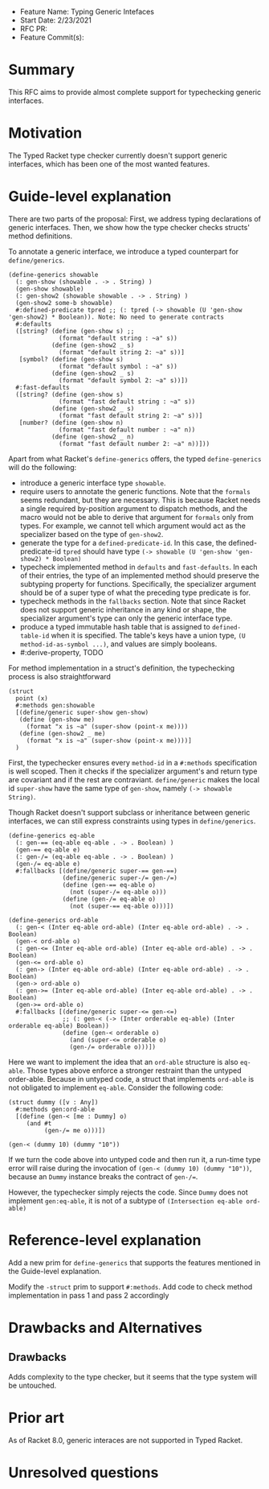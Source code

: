 - Feature Name: Typing Generic Intefaces
- Start Date: 2/23/2021
- RFC PR:
- Feature Commit(s):

# Summary

This RFC aims to provide almost complete support for typechecking generic interfaces.

# Motivation
The Typed Racket type checker currently doesn't support generic interfaces,
which has been one of the most wanted features.


# Guide-level explanation
There are two parts of the proposal: First, we address typing declarations of
generic interfaces. Then, we show how the type checker checks structs' method
definitions.

To annotate a generic interface, we introduce a typed counterpart for
`define/generics`.

```racket
(define-generics showable
  (: gen-show (showable . -> . String) )
  (gen-show showable)
  (: gen-show2 (showable showable . -> . String) )
  (gen-show2 some-b showable)
  #:defined-predicate tpred ;; (: tpred (-> showable (U 'gen-show 'gen-show2) * Boolean)). Note: No need to generate contracts
  #:defaults
  ([string? (define (gen-show s) ;;
              (format "default string : ~a" s))
            (define (gen-show2 _ s)
              (format "default string 2: ~a" s))]
   [symbol? (define (gen-show s)
              (format "default symbol : ~a" s))
            (define (gen-show2 _ s)
              (format "default symbol 2: ~a" s))])
  #:fast-defaults
  ([string? (define (gen-show s)
              (format "fast default string : ~a" s))
            (define (gen-show2 _ s)
              (format "fast default string 2: ~a" s))]
   [number? (define (gen-show n)
              (format "fast default number : ~a" n))
            (define (gen-show2 _ n)
              (format "fast default number 2: ~a" n))]))

```
Apart from what Racket's `define-generics` offers, the typed
`define-generics` will do the following:
- introduce a generic interface type `showable`.
- require users to annotate the generic functions. Note that the `formals` seems
redundant, but they are necessary. This is because Racket needs a single
required by-position argument to dispatch methods, and the macro would not be
able to derive that argument for `formals` only from types. For example, we
cannot tell which argument would act as the specializer based on the type of
`gen-show2`.
- generate the type for a `defined-predicate-id`. In this case, the
  defined-predicate-id `tpred` should have type `(-> showable (U 'gen-show
  'gen-show2) * Boolean)`
- typecheck implemented method in `defaults` and `fast-defaults`. In each of
  their entries, the type of an implemented method should preserve the subtyping
  property for functions. Specifically, the specializer argument should be of a
  super type of what the preceding type predicate is for.
- typecheck methods in the `fallbacks` section. Note that since Racket does not
  support generic inheritance in any kind or shape, the specializer argument's
  type can only the generic interface type.
- produce a typed immutable hash table that is assigned to `defined-table-id`
  when it is specified. The table's keys have a union type, `(U
  method-id-as-symbol ...)`, and values are simply booleans.
- #:derive-property, TODO

For method implementation in a struct's definition, the typechecking process is
also straightforward

```
(struct
  point (x)
  #:methods gen:showable
  [(define/generic super-show gen-show)
   (define (gen-show me)
     (format "x is ~a" (super-show (point-x me))))
   (define (gen-show2 _ me)
     (format "x is ~a" (super-show (point-x me))))]
  )
```

First, the typechecker ensures every `method-id` in a `#:methods` specification
is well scoped.  Then it checks if the specializer argument's and return type
are covariant and if the rest are contraviant.  `define/generic` makes the local
id `super-show` have the same type of `gen-show`, namely `(-> showable String)`.

Though Racket doesn't support subclass or inheritance between generic
interfaces, we can still express constraints using types in `define/generics`.

```
(define-generics eq-able
  (: gen-== (eq-able eq-able . -> . Boolean) )
  (gen-== eq-able e)
  (: gen-/= (eq-able eq-able . -> . Boolean) )
  (gen-/= eq-able e)
  #:fallbacks [(define/generic super-== gen-==)
               (define/generic super-/= gen-/=)
               (define (gen-== eq-able o)
                 (not (super-/= eq-able o)))
               (define (gen-/= eq-able o)
                 (not (super-== eq-able o)))])

(define-generics ord-able
  (: gen-< (Inter eq-able ord-able) (Inter eq-able ord-able) . -> . Boolean)
  (gen-< ord-able o)
  (: gen-<= (Inter eq-able ord-able) (Inter eq-able ord-able) . -> . Boolean)
  (gen-<= ord-able o)
  (: gen-> (Inter eq-able ord-able) (Inter eq-able ord-able) . -> . Boolean)
  (gen-> ord-able o)
  (: gen->= (Inter eq-able ord-able) (Inter eq-able ord-able) . -> . Boolean)
  (gen->= ord-able o)
  #:fallbacks [(define/generic super-<= gen-<=)
               ;; (: gen-< (-> (Inter orderable eq-able) (Inter orderable eq-able) Boolean))
               (define (gen-< orderable o)
                 (and (super-<= orderable o)
                 (gen-/= orderable o)))])
```

Here we want to implement the idea that an `ord-able` structure is also
`eq-able`.  Those types above enforce a stronger restraint than the untyped
order-able. Because in untyped code, a struct that implements `ord-able` is not
obligated to implement `eq-able`. Consider the following code:

```
(struct dummy ([v : Any])
  #:methods gen:ord-able
  [(define (gen-< [me : Dummy] o)
     (and #t
          (gen-/= me o)))])

(gen-< (dummy 10) (dummy "10"))
```

If we turn the code above into untyped code and then run it, a run-time type
error will raise during the invocation of `(gen-< (dummy 10) (dummy "10"))`,
because an `Dummy` instance breaks the contract of `gen-/=`.

However, the typechecker simply rejects the code. Since `Dummy` does not
implement `gen:eq-able`, it is not of a subtype of `(Intersection eq-able ord-able)`

# Reference-level explanation
Add a new prim for `define-generics` that supports the features mentioned in the
Guide-level explanation.

Modify the `-struct` prim to support `#:methods`. Add code to check method
implementation in pass 1 and pass 2 accordingly

# Drawbacks and Alternatives
[drawbacks]: #drawbacks

## Drawbacks
Adds complexity to the type checker, but it seems that the type system will be untouched.

# Prior art
[prior-art]: #prior-art

As of Racket 8.0, generic interaces are not supported in Typed Racket.

# Unresolved questions
[unresolved]: #unresolved-questions
